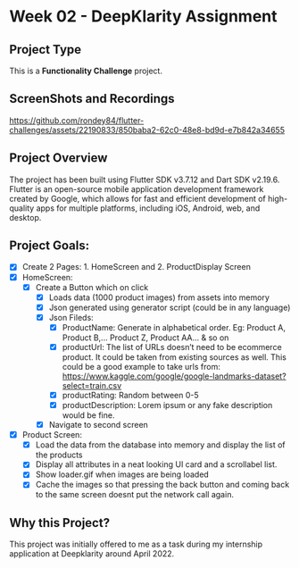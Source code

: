 # Week 02 - DeepKlarity Assignment

## Project Type

This is a **Functionality Challenge** project.

## ScreenShots and Recordings

https://github.com/rondey84/flutter-challenges/assets/22190833/850baba2-62c0-48e8-bd9d-e7b842a34655

## Project Overview

The project has been built using Flutter SDK v3.7.12 and Dart SDK v2.19.6. Flutter is an open-source mobile application development framework created by Google, which allows for fast and efficient development of high-quality apps for multiple platforms, including iOS, Android, web, and desktop.

## Project Goals:

* [X] Create 2 Pages: 1. HomeScreen and 2. ProductDisplay Screen
* [X] HomeScreen:
  * [X] Create a Button which on click
    * [X] Loads data (1000 product images) from assets into memory
    * [X] Json generated using generator script (could be in any language)
    * [X] Json Fileds:
      * [X] ProductName: Generate in alphabetical order. Eg: Product A, Product B,...
        Product Z, Product AA… & so on
      * [X] productUrl: The list of URLs doesn’t need to be ecommerce product. It could be
        taken from existing sources as well. This could be a good example to take urls
        from: https://www.kaggle.com/google/google-landmarks-dataset?select=train.csv
      * [X] productRating: Random between 0-5
      * [X] productDescription: Lorem ipsum or any fake description would be fine.
    * [X] Navigate to second screen
* [X] Product Screen:
  * [X] Load the data from the database into memory and display the list of the products
  * [X] Display all attributes in a neat looking UI card and a scrollabel list.
  * [X] Show loader.gif when images are being loaded
  * [X] Cache the images so that pressing the back button and coming back to the same screen
    doesnt put the network call again.

## Why this Project?

This project was initially offered to me as a task during my internship application at Deepklarity around April 2022.
